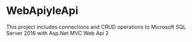 # WebApiyleApi
This project includes connections and CRUD operations to Microsoft SQL Server 2016 with Asp.Net MVC Web Api 2
